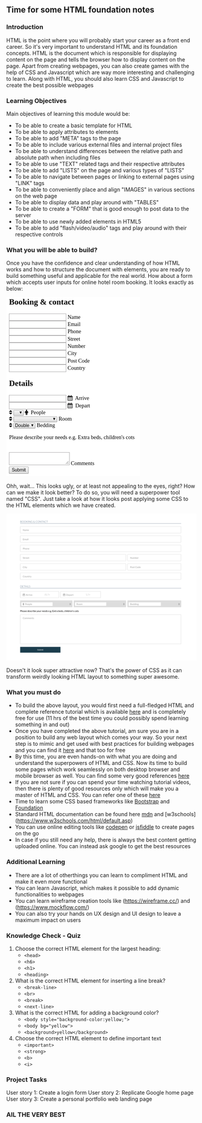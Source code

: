 ## Time for some HTML foundation notes

### Introduction
HTML is the point where you will probably start your career as a front end career. So it's very important to understand HTML and its foundation concepts. HTML is the document which is responsible for displaying content on the page and tells the browser how to display content on the page. Apart from creating webpages, you can also create games with the help of CSS and Javascript which are way more interesting and challenging to learn. Along with HTML, you should also learn CSS and Javascript to create the best possible webpages

### Learning Objectives
Main objectives of learning this module would be:
- To be able to create a basic template for HTML
- To be able to apply attributes to elements
- To be able to add "META" tags to the page
- To be able to include various external files and internal project files
- To be able to understand differences between the relative path and absolute path when including files
- To be able to use "TEXT" related tags and their respective attributes
- To be able to add "LISTS" on the page and various types of "LISTS"
- To be able to navigate between pages or linking to external pages using "LINK" tags
- To be able to conveniently place and align "IMAGES" in various sections on the web page
- To be able to display data and play around with "TABLES"
- To be able to create a "FORM" that is good enough to post data to the server
- To be able to use newly added elements in HTML5
- To be able to add "flash/video/audio" tags and play around with their respective controls


### What you will be able to build?
Once you have the confidence and clear understanding of how HTML works and how to structure the document with elements, you are ready to build something useful and applicable for the real world. How about a form which accepts user inputs for online hotel room booking. It looks exactly as below:

![](html-only.png)

Ohh, wait... This looks ugly, or at least not appealing to the eyes, right? 
How can we make it look better? To do so, you will need a superpower tool named "CSS". Just take a look at how it looks post applying some CSS to the HTML elements which we have created.

![](complete-page.png)

Doesn't it look super attractive now? That's the power of CSS as it can transform weirdly looking HTML layout to something super awesome. 

### What you must do
- To build the above layout, you would first need a full-fledged HTML and complete reference tutorial which is available [here](https://www.youtube.com/watch?v=mU6anWqZJcc) and is completely free for use (11 hrs of the best time you could possibly spend learning something in and out)
- Once you have completed the above tutorial, am sure you are in a position to build any web layout which comes your way. So your next step is to mimic and get used with best practices for building webpages and you can find it [here](https://www.youtube.com/watch?v=ZeDP-rzOnAA) and that too for free
- By this time, you are even hands-on with what you are doing and understand the superpowers of HTML and CSS. Now its time to build some pages which work seamlessly on both desktop browser and mobile browser as well. You can find some very good references [here](https://www.youtube.com/results?search_query=build+complete+responsive+website+design+using+html5+css3+javascript+)
- If you are not sure if you can spend your time watching tutorial videos, then there is plenty of good resources only which will make you a master of HTML and CSS. You can refer one of these [here](https://www.oreilly.com/library/view/head-first-html5/9781449314712/)
- Time to learn some CSS based frameworks like [Bootstrap](https://getbootstrap.com/) and [Foundation](https://foundation.zurb.com/)
- Standard HTML documentation can be found here [mdn](https://developer.mozilla.org/en-US/docs/Web/HTML) and [w3schools] (https://www.w3schools.com/html/default.asp)
- You can use online editing tools like [codepen](https://codepen.io/) or [jsfiddle](https://jsfiddle.net/) to create pages on the go
- In case if you still need any help, there is always the best content getting uploaded online. You can instead ask google to get the best resources

### Additional Learning
- There are a lot of otherthings you can learn to compliment HTML and make it even more functional
- You can learn Javascript, which makes it possible to add dynamic functionalities to webpages
- You can learn wireframe creation tools like (https://wireframe.cc/) and (https://www.mockflow.com/)
- You can also try your hands on UX design and UI design to leave a maximum impact on users

### Knowledge Check - Quiz
1. Choose the correct HTML element for the largest heading:
	- `<head>`
	- `<h6>`
	- `<h1>`
	- `<heading>`
2. What is the correct HTML element for inserting a line break?
	- `<break-line>`
	- `<br>`
	- `<break>`
	- `<next-line>`
3. What is the correct HTML for adding a background color?
	- `<body style="background-color:yellow;">`
	- `<body bg="yellow">`
	- `<background>yellow</background>`
4. Choose the correct HTML element to define important text
	- `<important>`
	- `<strong>`
	- `<b>`
	- `<i>`

### Project Tasks
User story 1: Create a login form
User story 2: Replicate Google home page
User story 3: Create a personal portfolio web landing page

### AlL THE VERY BEST
